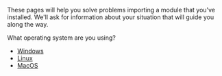 
These pages will help you solve problems importing a module that you've
installed.  We'll ask for information about your situation that will guide you
along the way.

What operating system are you using?



- [Windows](cant-import2_osw.md)
- [Linux](cant-import2_osl.md)
- [MacOS](cant-import2_osm.md)

